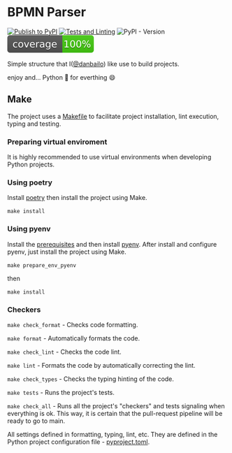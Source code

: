 # BPMN Parser

[![Publish to PyPI](https://github.com/danbailo/bpmn-parser/actions/workflows/publish.yaml/badge.svg?branch=main)](https://github.com/danbailo/bpmn-parser/actions/workflows/publish.yaml)
[![Tests and Linting](https://github.com/danbailo/bpmn-parser/actions/workflows/tests.yaml/badge.svg?branch=main)](https://github.com/danbailo/bpmn-parser/actions/workflows/tests.yaml) ![PyPI - Version](https://img.shields.io/pypi/v/bpmn-parser?color=%2334D058&label=pypi%20package) ![Coverage Status](./assets/coverage-badge.svg)

Simple structure that I([@danbailo](https://github.com/danbailo)) like use to build projects.

enjoy and... Python 🐍 for everthing 😄

## Make
The project uses a [Makefile](Makefile) to facilitate project installation, lint execution, typing and testing.

### Preparing virtual enviroment

It is highly recommended to use virtual environments when developing Python projects.

### Using poetry

Install [poetry](https://github.com/python-poetry/poetry) then install the project using Make.

```
make install
```

### Using pyenv

Install the [prerequisites](https://github.com/pyenv/pyenv/wiki/Common-build-problems#prerequisites) and then install [pyenv](https://github.com/pyenv/pyenv-installer). After install and configure pyenv, just install the project using Make.

```
make prepare_env_pyenv
```

then

```
make install
```

### Checkers

`make check_format` - Checks code formatting.

`make format` - Automatically formats the code.

`make check_lint` - Checks the code lint.

`make lint` - Formats the code by automatically correcting the lint.

`make check_types` - Checks the typing hinting of the code.

`make tests` - Runs the project's tests.

`make check_all` - Runs all the project's "checkers" and tests signaling when everything is ok. This way, it is certain that the pull-request pipeline will be ready to go to main.

All settings defined in formatting, typing, lint, etc. They are defined in the Python project configuration file - [pyproject.toml](pyproject.toml).
